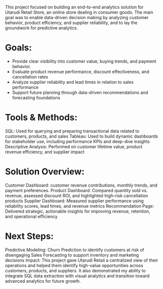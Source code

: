 This project focused on building an end-to-end analytics solution for Utarudi Retail Store, an online store dealing in consumer goods. The main goal was to enable data-driven decision making by analyzing customer behavior, product efficiency, and supplier reliability, and to lay the groundwork for predictive analytics.

# Goals:
- Provide clear visibility into customer value, buying trends, and payment behavior.
- Evaluate product revenue performance, discount effectiveness, and cancellation rates
- Analyze supplier reliability and lead times in relation to sales performance
- Support future planning through data-driven recommendations and forecasting foundations

# Tools & Methods:
SQL: Used for querying and preparing transactional data related to customers, products, and sales
Tableau: Used to build dynamic dashboards for stakeholder use, including performance KPIs and deep-dive insights
Descriptive Analysis: Performed on customer lifetime value, product revenue efficiency, and supplier impact

# Solution Overview:
Customer Dashboard: customer revenue contributions, monthly trends, and payment preferences.
Product Dashboard: Compared quantity sold vs. revenue, assessed discount ROI, and highlighted high-risk cancellation products
Supplier Dashboard: Measured supplier performance using reliability scores, lead times, and revenue metrics
Recommendation Page: Delivered strategic, actionable insights for improving revenue, retention, and operational efficiency

# Next Steps:
Predictive Modeling:
Churn Prediction to identify customers at risk of disengaging
Sales Forecasting to support inventory and marketing decisions
Impact:
This project gave Utarudi Retail a centralized view of their operations and helped them identify high-value opportunities across customers, products, and suppliers. It also demonstrated my ability to integrate SQL data extraction with visual analytics and transition toward advanced analytics for future growth.
